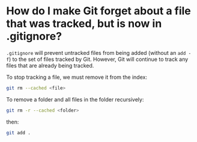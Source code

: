 # How do I make Git forget about a file that was tracked, but is now in .gitignore?
`.gitignore` will prevent untracked files from being added (without an `add -f`) to the set of files tracked by Git. However, Git will continue to track any files that are already being tracked.


To stop tracking a file, we must remove it from the index:
```bash
git rm --cached <file>
```

To remove a folder and all files in the folder recursively:
```bash
git rm -r --cached <folder>
```
then: 
```bash
git add .
```